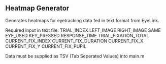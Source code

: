 ## Heatmap Generator ##

Generates heatmaps for eyetracking data fed in text format from EyeLink.

Required input in text file:
TRIAL_INDEX
LEFT_IMAGE
RIGHT_IMAGE	
SAME
EYE_USED
KEY_PRESSED
RESPONSE_TIME
TRIAL_FIXATION_TOTAL
CURRENT_FIX_INDEX
CURRENT_FIX_DURATION
CURRENT_FIX_X
CURRENT_FIX_Y
CURRENT_FIX_PUPIL

Data must be supplied as TSV (Tab Seperated Values) into main.m
